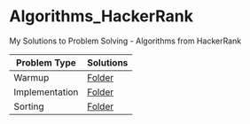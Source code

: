 # Algorithms_HackerRank
My Solutions to Problem Solving - Algorithms from HackerRank


|Problem Type|Solutions|
|--------------|--------|
|Warmup|[Folder](https://github.com/HarshOza36/Algorithms_HackerRank/tree/main/Warmup)|
|Implementation|[Folder](https://github.com/HarshOza36/Algorithms_HackerRank/tree/main/Implementation)|
|Sorting|[Folder](https://github.com/HarshOza36/Algorithms_HackerRank/tree/main/Sorting)|
